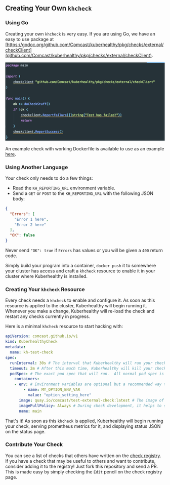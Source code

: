 ## Creating Your Own `khcheck`

### Using Go 

Creating your own `khcheck` is very easy.  If you are using Go, we have an easy to use package at [https://godoc.org/github.com/Comcast/kuberhealthy/pkg/checks/external/checkClient](github.com/Comcast/kuberhealthy/pkg/checks/external/checkClient).

<img src="../images/example check.png">

An example check with working Dockerfile is available to use as an example [here](cmd/test-external-check/main.go).

### Using Another Language

Your check only needs to do a few things:

- Read the `KH_REPORTING_URL` environment variable.
- Send a `GET` or `POST` to the `KH_REPORTING_URL` with the following JSON body:

```json
{
  "Errors": [
    "Error 1 here",
    "Error 2 here"
  ],
  "OK": false
}
```

Never send `"OK": true` if `Errors` has values or you will be given a `400` return code.

Simply build your program into a container, `docker push` it to somewhere your cluster has access and craft a `khcheck` resource to enable it in your cluster where Kuberhealthy is installed.

### Creating Your `khcheck` Resource

Every check needs a `khcheck` to enable and configure it.  As soon as this resource is applied to the cluster, Kuberhealthy will begin running it.  Whenever you make a change, Kuberhealthy will re-load the check and restart any checks currently in progress.

Here is a minimal `khcheck` resource to start hacking with:

```yaml
apiVersion: comcast.github.io/v1
kind: KuberhealthyCheck
metadata:
  name: kh-test-check 
spec:
  runInterval: 30s # The interval that Kuberhealthy will run your check on 
  timeout: 2m # After this much time, Kuberhealthy will kill your check and consider it "failed"
  podSpec: # The exact pod spec that will run.  All normal pod spec is valid here.
    containers:
    - env: # Environment variables are optional but a recommended way to configure check behavior
        - name: MY_OPTION_ENV_VAR
          value: "option_setting_here"
      image: quay.io/comcast/test-external-check:latest # The image of the check you just pushed
      imagePullPolicy: Always # During check development, it helps to set this to 'Always' to prevent on-node image caching.
      name: main
```

That's it!  As soon as this `khcheck` is applied, Kuberhealthy will begin running your check, serving prometheus metrics for it, and displaying status JSON on the status page.

### Contribute Your Check

You can see a list of checks that others have written on the [check registry](EXTERNAL_CHECKS_REGISTRY.md).  If you have a check that may be useful to others and want to contribute, consider adding it to the registry!  Just fork this repository and send a PR.  This is made easy by simply checking the `Edit` pencil on the check registry page.
